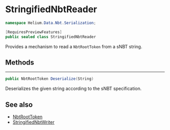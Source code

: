 # StringifiedNbtReader

~~~cs
namespace Helium.Data.Nbt.Serialization;

[RequiresPreviewFeatures]
public sealed class StringifiedNbtReader
~~~

Provides a mechanism to read a `NbtRootToken` from a sNBT string.

## Methods

---

~~~cs
public NbtRootToken Deserialize(String)
~~~

Deserializes the given string according to the sNBT specification.

## See also

- [NbtRootToken](./nbtroottoken.md)
- [StringifiedNbtWriter](./stringifiednbtwriter.md)